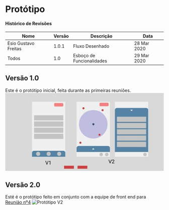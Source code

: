 # Protótipo


#### Histórico de Revisões
|Nome |  Versão | Descrição |  Data    |
|-----------------------------------|--------------------|---------------|-----------------|
| Esio Gustavo Freitas | 1.0.1 | Fluxo Desenhado |28 Mar 2020 |
| Todos | 1.0 | Esboço de Funcionalidades |29 Mar 2020 |

## Versão 1.0
Este é o protótipo inicial, feita durante as primeiras reuniões.
![Protótipo V1](v1.prototipo.jpg)

## Versão 2.0
Esté é o protótipo feito em conjunto com a equipe de front end para [Reunião nº4](../_docs/atas/reuniao4.md)
![Protótipo V2](v2.prototipo.png)